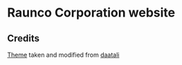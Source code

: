 # Raunco Corporation website 

## Credits
[Theme](https://github.com/daattali/beautiful-jekyll) taken and modified from [daatali](https://github.com/daattali)
